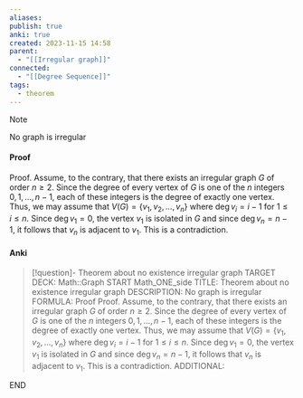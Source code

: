 ```yaml
---
aliases: 
publish: true
anki: true
created: 2023-11-15 14:58
parent:
  - "[[Irregular graph]]"
connected:
  - "[[Degree Sequence]]"
tags:
  - theorem
---
```


> [!note] 
No graph is irregular

#### Proof
Proof. Assume, to the contrary, that there exists an irregular graph $G$ of order $n \geq 2$. Since the degree of every vertex of $G$ is one of the $n$ integers $0, 1, \ldots, n - 1$, each of these integers is the degree of exactly one vertex. Thus, we may assume that $V(G) = \{v_1, v_2, \ldots, v_n\}$ where $\deg v_i = i - 1$ for $1 \leq i \leq n$. Since $\deg v_1 = 0$, the vertex $v_1$ is isolated in $G$ and since $\deg v_n = n - 1$, it follows that $v_n$ is adjacent to $v_1$. This is a contradiction. 

#### Anki
> [!question]- Theorem about no existence irregular graph
TARGET DECK: Math::Graph 
START
Math_ONE_side
TITLE:  Theorem about no existence irregular graph
DESCRIPTION: No graph is irregular
FORMULA: Proof
Proof. Assume, to the contrary, that there exists an irregular graph $G$ of order $n \geq 2$. Since the degree of every vertex of $G$ is one of the $n$ integers $0, 1, \ldots, n - 1$, each of these integers is the degree of exactly one vertex. Thus, we may assume that $V(G) = \{v_1, v_2, \ldots, v_n\}$ where $\deg v_i = i - 1$ for $1 \leq i \leq n$. Since $\deg v_1 = 0$, the vertex $v_1$ is isolated in $G$ and since $\deg v_n = n - 1$, it follows that $v_n$ is adjacent to $v_1$. This is a contradiction. 
ADDITIONAL:
<!--ID: 1705602014663-->
END











